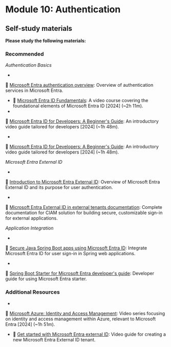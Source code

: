 # Module 10: Authentication

## Self-study materials

**Please study the following materials:**

### Recommended

*Authentication Basics*

-
📄 [Microsoft Entra authentication overview](https://learn.microsoft.com/en-us/entra/identity/authentication/overview-authentication):
Overview of authentication services in Microsoft Entra.
- 🎥 [Microsoft Entra ID Fundamentals](https://www.linkedin.com/learning/microsoft-entra-id-fundamentals): A video course
  covering the foundational elements of Microsoft Entra ID [2024] (~2h 11m).
-
🎥 [Microsoft Entra ID for Developers: A Beginner's Guide](https://www.linkedin.com/learning/microsoft-entra-id-for-developers-a-beginner-s-guide-24381006):
An introductory video guide tailored for developers [2024] (~1h 48m).

-
🎥 [Microsoft Entra ID for Developers: A Beginner's Guide](https://www.linkedin.com/learning/microsoft-entra-id-for-developers-a-beginner-s-guide-24381006):
An introductory video guide tailored for developers [2024] (~1h 48m).

*Microsoft Entra External ID*

-
📄 [Introduction to Microsoft Entra External ID](https://learn.microsoft.com/en-us/entra/external-id/external-identities-overview):
Overview of Microsoft Entra External ID and its purpose for user authentication.

-
📄 [Microsoft Entra External ID in external tenants documentation](https://learn.microsoft.com/en-us/entra/external-id/customers/):
Complete documentation for CIAM solution for building secure, customizable sign-in for external applications.

*Application Integration*

-
📄 [Secure Java Spring Boot apps using Microsoft Entra ID](https://learn.microsoft.com/en-us/azure/developer/java/identity/enable-spring-boot-webapp-authentication-entra-id):
Integrate Microsoft Entra ID for user sign-in in Spring web applications.

-
📄 [Spring Boot Starter for Microsoft Entra developer's guide](https://learn.microsoft.com/en-us/azure/developer/java/spring-framework/spring-boot-starter-for-entra-developer-guide):
Developer guide for using Microsoft Entra starter.

### Additional Resources

-
🎥 [Microsoft Azure: Identity and Access Management](https://www.linkedin.com/learning/microsoft-azure-identity-and-access-management-23388392):
Video series focusing on identity and access management within Azure, relevant to Microsoft Entra [2024] (~1h 51m).

- 🎥 [Get started with Microsoft Entra external ID](https://www.youtube.com/watch?v=AgjAgcBOehU): Video guide for
  creating a new Microsoft Entra External ID tenant.
